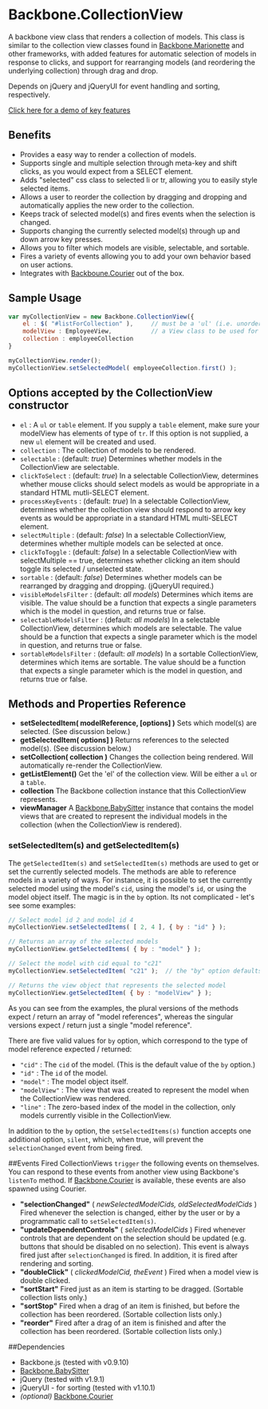 # Backbone.CollectionView

A backbone view class that renders a collection of models. This class is similar to the collection view classes found in [Backbone.Marionette](https://github.com/marionettejs/backbone.marionette) and other frameworks, with added features for automatic selection of models in response to clicks, and support for rearranging models (and reordering the underlying collection) through drag and drop.

Depends on jQuery and jQueryUI for event handling and sorting, respectively.

[Click here for a demo of key features](http://rotundasoftware.github.com/backbone-collection-view/)

## Benefits

* Provides a easy way to render a collection of models.
* Supports single and multiple selection through meta-key and shift clicks, as you would expect from a SELECT element.
* Adds "selected" css class to selected li or tr, allowing you to easily style selected items.
* Allows a user to reorder the collection by dragging and dropping and automatically applies the new order to the collection.
* Keeps track of selected model(s) and fires events when the selection is changed.
* Supports changing the currently selected model(s) through up and down arrow key presses.
* Allows you to filter which models are visible, selectable, and sortable.
* Fires a variety of events allowing you to add your own behavior based on user actions.
* Integrates with [Backboune.Courier](https://github.com/rotundasoftware/backbone.courier) out of the box.

## Sample Usage
```javascript
var myCollectionView = new Backbone.CollectionView({
	el : $( "#listForCollection" ),		// must be a 'ul' (i.e. unordered list) or 'table' element
	modelView : EmployeeView,			// a View class to be used for rendering each model in the collection
	collection : employeeCollection
}

myCollectionView.render();
myCollectionView.setSelectedModel( employeeCollection.first() );
```

## Options accepted by the CollectionView constructor
* `el` : A `ul` or `table` element. If you supply a `table` element, make sure your modelView has elements of type of `tr`. If this option is not supplied, a new `ul` element will be created and used.
* `collection` : The collection of models to be rendered.
* `selectable` : (default: _true_) Determines whether models in the CollectionView are selectable.
* `clickToSelect` : (default: _true_) In a selectable CollectionView, determines whether mouse clicks should select models as would be appropriate in a standard HTML mutli-SELECT element.
* `processKeyEvents` : (default: _true_) In a selectable CollectionView, determines whether the collection view should respond to arrow key events as would be appropriate in a standard HTML multi-SELECT element.
* `selectMultiple` : (default: _false_) In a selectable CollectionView, determines whether multiple models can be selected at once.
* `clickToToggle` : (default: _false_) In a selectable CollectionView with selectMultiple == true, determines whether clicking an item should toggle its selected / unselected state.
* `sortable` : (default: _false_) Determines whether models can be rearranged by dragging and dropping. (jQueryUI required.)
* `visibleModelsFilter` : (default: _all models_) Determines which items are visible. The value should be a function that expects a single parameters which is the model in question, and returns true or false.
* `selectableModelsFilter` : (default: _all models_) In a selectable CollectionView, determines which models are selectable. The value should be a function that expects a single parameter which is the model in question, and returns true or false.
* `sortableModelsFilter` : (default: _all models_) In a sortable CollectionView, determines which items are sortable. The value should be a function that expects a single parameter which is the model in question, and returns true or false.

## Methods and Properties Reference

* __setSelectedItem( modelReference, [options] )__ Sets which model(s) are selected. (See discussion below.)
* __getSelectedItem( options] )__ Returns references to the selected model(s). (See discussion below.)
* __setCollection( collection )__ Changes the collection being rendered. Will automatically re-render the CollectionView.
* __getListElement()__ Get the 'el' of the collection view. Will be either a `ul` or a `table`.
* __collection__ The Backbone collection instance that this CollectionView represents.
* __viewManager__ A [Backbone.BabySitter](https://github.com/marionettejs/backbone.babysitter) instance that contains the model views that are created to represent the individual models in the collection (when the CollectionView is rendered).


### <a name="setSelectedItem"></a>setSelectedItem(s) and getSelectedItem(s)

The `getSelectedItem(s)` and `setSelectedItem(s)` methods are used to get or set the currently selected models. The methods are able to reference models in a variety of ways. For instance, it is possible to set the currently selected model using the model's `cid`, using the model's `id`, or using the model object itself. The magic is in the `by` option. Its not complicated - let's see some examples:

```javascript
// Select model id 2 and model id 4
myCollectionView.setSelectedItems( [ 2, 4 ], { by : "id" } );

// Returns an array of the selected models
myCollectionView.getSelectedItems( { by : "model" } );

// Select the model with cid equal to "c21"
myCollectionView.setSelectedItem( "c21" );	// the "by" option defaults to "cid"

// Returns the view object that represents the selected model
myCollectionView.getSelectedItem( { by : "modelView" } );
```

As you can see from the examples, the plural versions of the methods expect / return an array of "model references", whereas the singular versions expect / return just a single "model reference".

There are five valid values for `by` option, which correspond to the type of model reference expected / returned:
* `"cid"` : The `cid` of the model. (This is the default value of the `by` option.)
* `"id"` : The `id` of the model.
* `"model"` : The model object itself.
* `"modelView"` : The view that was created to represent the model when the CollectionView was rendered.
* `"line"` : The zero-based index of the model in the collection, only models currently visible in the CollectionView.

In addition to the `by` option, the `setSelectedItems(s)` function accepts one additional option, `silent`, which, when true, will prevent the `selectionChanged` event from being fired.

##Events Fired
CollectionViews `trigger` the following events on themselves. You can respond to these events from another view using Backbone's `listenTo` method. If [Backbone.Courier](https://github.com/rotundasoftware/backbone.courier)
 is available, these events are also spawned using Courier.
* __"selectionChanged"__ ( _newSelectedModelCids, oldSelectedModelCids_ )  Fired whenever the selection is changed, either by the user or by a programmatic call to `setSelectedItem(s)`.
* __"updateDependentControls"__ ( _selectedModelCids_ ) Fired whenever controls that are dependent on the selection should be updated (e.g. buttons that should be disabled on no selection). This event is always fired just after `selectionChanged` is fired. In addition, it is fired after rendering and sorting.
* __"doubleClick"__ ( _clickedModelCid, theEvent_ ) Fired when a model view is double clicked.
* __"sortStart"__  Fired just as an item is starting to be dragged. (Sortable collection lists only.)
* __"sortStop"__  Fired when a drag of an item is finished, but before the collection has been reordered. (Sortable collection lists only.)
* __"reorder"__  Fired after a drag of an item is finished and after the collection has been reordered. (Sortable collection lists only.)

##Dependencies
* Backbone.js (tested with v0.9.10)
* [Backbone.BabySitter](https://github.com/marionettejs/backbone.babysitter)
* jQuery (tested with v1.9.1)
* jQueryUI - for sorting (tested with v1.10.1)
* _(optional)_ [Backbone.Courier](https://github.com/rotundasoftware/backbone.courier)
